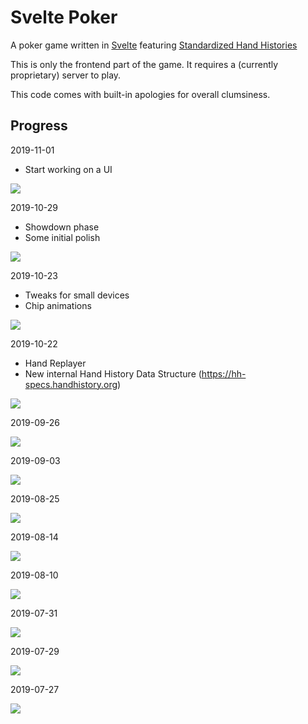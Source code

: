 # Svelte Poker 

A poker game written in [Svelte](https://svelte.dev) featuring [Standardized Hand Histories](https://hh-specs.handhistory.org)

This is only the frontend part of the game. It requires a (currently proprietary) server to play.

This code comes with built-in apologies for overall clumsiness. 

## Progress

2019-11-01

- Start working on a UI

![](https://i.imgur.com/NWZxD1K.png)

2019-10-29

- Showdown phase
- Some initial polish

![](https://i.imgur.com/feIe9pE.gif)

2019-10-23

- Tweaks for small devices
- Chip animations

![](https://i.imgur.com/jPaUf8l.gif)

2019-10-22

- Hand Replayer
- New internal Hand History Data Structure (https://hh-specs.handhistory.org)

![](https://i.imgur.com/dTCrsZa.gif)


2019-09-26

![](https://i.imgur.com/nSXsl7G.png)


2019-09-03

![](https://i.imgur.com/SDdIFFL.gif)

2019-08-25

![](https://i.imgur.com/VcdFDch.png)

2019-08-14

![](https://i.imgur.com/hH1Q1it.png)

2019-08-10

![](https://i.imgur.com/gGChJZK.png)

2019-07-31

![](https://i.imgur.com/842wRNF.png)

2019-07-29

![](https://i.imgur.com/dsLydcL.png)

2019-07-27

![](https://i.imgur.com/rfNev4u.png)
